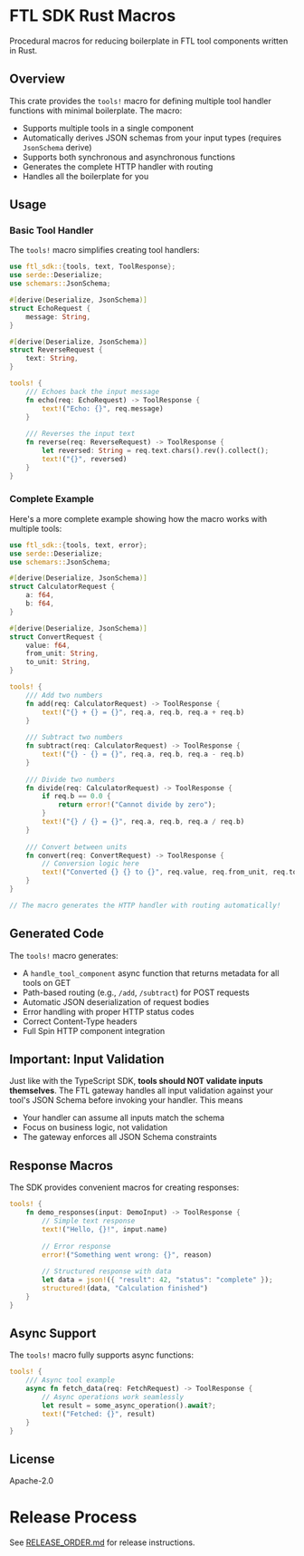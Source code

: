 # FTL SDK Rust Macros

Procedural macros for reducing boilerplate in FTL tool components written in Rust.

## Overview

This crate provides the `tools!` macro for defining multiple tool handler functions with minimal boilerplate. The macro:

- Supports multiple tools in a single component
- Automatically derives JSON schemas from your input types (requires `JsonSchema` derive)
- Supports both synchronous and asynchronous functions
- Generates the complete HTTP handler with routing
- Handles all the boilerplate for you

## Usage

### Basic Tool Handler

The `tools!` macro simplifies creating tool handlers:

```rust
use ftl_sdk::{tools, text, ToolResponse};
use serde::Deserialize;
use schemars::JsonSchema;

#[derive(Deserialize, JsonSchema)]
struct EchoRequest {
    message: String,
}

#[derive(Deserialize, JsonSchema)]
struct ReverseRequest {
    text: String,
}

tools! {
    /// Echoes back the input message
    fn echo(req: EchoRequest) -> ToolResponse {
        text!("Echo: {}", req.message)
    }
    
    /// Reverses the input text
    fn reverse(req: ReverseRequest) -> ToolResponse {
        let reversed: String = req.text.chars().rev().collect();
        text!("{}", reversed)
    }
}
```

### Complete Example

Here's a more complete example showing how the macro works with multiple tools:

```rust
use ftl_sdk::{tools, text, error};
use serde::Deserialize;
use schemars::JsonSchema;

#[derive(Deserialize, JsonSchema)]
struct CalculatorRequest {
    a: f64,
    b: f64,
}

#[derive(Deserialize, JsonSchema)]
struct ConvertRequest {
    value: f64,
    from_unit: String,
    to_unit: String,
}

tools! {
    /// Add two numbers
    fn add(req: CalculatorRequest) -> ToolResponse {
        text!("{} + {} = {}", req.a, req.b, req.a + req.b)
    }
    
    /// Subtract two numbers
    fn subtract(req: CalculatorRequest) -> ToolResponse {
        text!("{} - {} = {}", req.a, req.b, req.a - req.b)
    }
    
    /// Divide two numbers
    fn divide(req: CalculatorRequest) -> ToolResponse {
        if req.b == 0.0 {
            return error!("Cannot divide by zero");
        }
        text!("{} / {} = {}", req.a, req.b, req.a / req.b)
    }
    
    /// Convert between units
    fn convert(req: ConvertRequest) -> ToolResponse {
        // Conversion logic here
        text!("Converted {} {} to {}", req.value, req.from_unit, req.to_unit)
    }
}

// The macro generates the HTTP handler with routing automatically!
```

## Generated Code

The `tools!` macro generates:
- A `handle_tool_component` async function that returns metadata for all tools on GET
- Path-based routing (e.g., `/add`, `/subtract`) for POST requests
- Automatic JSON deserialization of request bodies
- Error handling with proper HTTP status codes
- Correct Content-Type headers
- Full Spin HTTP component integration

## Important: Input Validation

Just like with the TypeScript SDK, **tools should NOT validate inputs themselves**. The FTL gateway handles all input validation against your tool's JSON Schema before invoking your handler. This means

- Your handler can assume all inputs match the schema
- Focus on business logic, not validation
- The gateway enforces all JSON Schema constraints

## Response Macros

The SDK provides convenient macros for creating responses:

```rust
tools! {
    fn demo_responses(input: DemoInput) -> ToolResponse {
        // Simple text response
        text!("Hello, {}!", input.name)
        
        // Error response
        error!("Something went wrong: {}", reason)
        
        // Structured response with data
        let data = json!({ "result": 42, "status": "complete" });
        structured!(data, "Calculation finished")
    }
}
```

## Async Support

The `tools!` macro fully supports async functions:

```rust
tools! {
    /// Async tool example
    async fn fetch_data(req: FetchRequest) -> ToolResponse {
        // Async operations work seamlessly
        let result = some_async_operation().await?;
        text!("Fetched: {}", result)
    }
}
```

## License

Apache-2.0
# Release Process

See [RELEASE_ORDER.md](../../RELEASE_ORDER.md) for release instructions.
